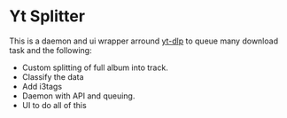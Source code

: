 
# Yt Splitter

This is a daemon and ui wrapper arround [yt-dlp]() to queue many download task
and the following:

* Custom splitting of full album into track.
* Classify the data
* Add i3tags
* Daemon with API and queuing.
* UI to do all of this
